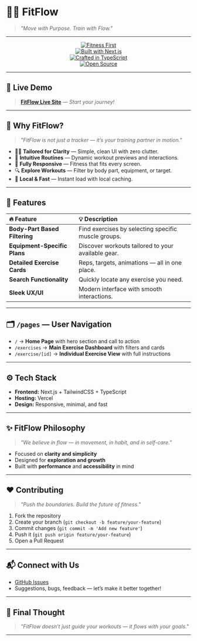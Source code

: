 # 🏋️‍♀️ FitFlow  
> _"Move with Purpose. Train with Flow."_

---

<div align="center">

[![Fitness First](https://img.shields.io/badge/Fitness-First-%23E91E63)](#)  
[![Built with Next.js](https://img.shields.io/badge/Built%20with-Next.js-000?logo=next.js)](#)  
[![Crafted in TypeScript](https://img.shields.io/badge/TypeScript-3178c6?logo=typescript)](#)  
[![Open Source](https://img.shields.io/badge/Open%20Source-Mind%20%26%20Muscle-blue.svg)](#)

</div>

---

## 🚀 Live Demo

> [**FitFlow Live Site**](https://fitflow-excercise-web.vercel.app) — _Start your journey!_

---

## 💪 Why FitFlow?

> _"FitFlow is not just a tracker — it’s your training partner in motion."_

- 🧘‍♀️ **Tailored for Clarity** — Simple, clean UI with zero clutter.
- 🔄 **Intuitive Routines** — Dynamic workout previews and interactions.
- 📱 **Fully Responsive** — Fitness that fits every screen.
- 🔍 **Explore Workouts** — Filter by body part, equipment, or target.
- 💾 **Local & Fast** — Instant load with local caching.

---

## 🌟 Features

| 🔥 Feature | 💡 Description |
|:---|:---|
| **Body-Part Based Filtering** | Find exercises by selecting specific muscle groups. |
| **Equipment-Specific Plans** | Discover workouts tailored to your available gear. |
| **Detailed Exercise Cards** | Reps, targets, animations — all in one place. |
| **Search Functionality** | Quickly locate any exercise you need. |
| **Sleek UX/UI** | Modern interface with smooth interactions. |

---

## 🗂 `/pages` — User Navigation

- `/` → **Home Page** with hero section and call to action  
- `/exercises` → **Main Exercise Dashboard** with filters and cards  
- `/exercise/[id]` → **Individual Exercise View** with full instructions

---

## ⚙️ Tech Stack

- **Frontend:** Next.js + TailwindCSS + TypeScript  
- **Hosting:** Vercel  
- **Design:** Responsive, minimal, and fast

---

## ✨ FitFlow Philosophy

> _"We believe in flow — in movement, in habit, and in self-care."_  

- Focused on **clarity and simplicity**  
- Designed for **exploration and growth**  
- Built with **performance** and **accessibility** in mind

---

## ❤️ Contributing

> _"Push the boundaries. Build the future of fitness."_  

1. Fork the repository  
2. Create your branch (`git checkout -b feature/your-feature`)  
3. Commit changes (`git commit -m 'Add new feature'`)  
4. Push it (`git push origin feature/your-feature`)  
5. Open a Pull Request

---

## 📬 Connect with Us

- [GitHub Issues](https://github.com/santhosh200429/fitflow/issues)  
- Suggestions, bugs, feedback — let’s make it better together!

---

## 🧘 Final Thought

> _"FitFlow doesn’t just guide your workouts — it flows with your goals."_

---
